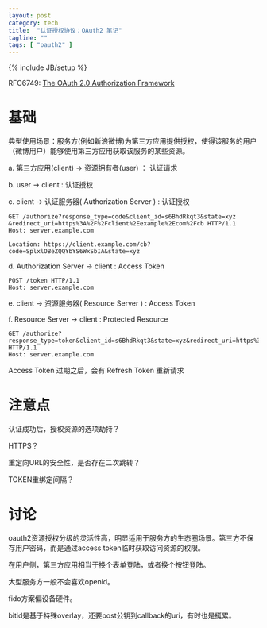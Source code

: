 ```yaml
---
layout: post
category: tech
title:  "认证授权协议：OAuth2 笔记"
tagline: ""
tags: [ "oauth2" ] 
---
```

{% include JB/setup %}

RFC6749: [The OAuth 2.0 Authorization Framework](https://tools.ietf.org/html/rfc6749)

# 基础

典型使用场景：服务方(例如新浪微博)为第三方应用提供授权，使得该服务的用户（微博用户）能够使用第三方应用获取该服务的某些资源。


a. 第三方应用(client) -> 资源拥有者(user) ： 认证请求

b. user -> client : 认证授权

c. client -> 认证服务器( Authorization Server ) : 认证授权

    GET /authorize?response_type=code&client_id=s6BhdRkqt3&state=xyz
    &redirect_uri=https%3A%2F%2Fclient%2Eexample%2Ecom%2Fcb HTTP/1.1
    Host: server.example.com

    Location: https://client.example.com/cb?code=SplxlOBeZQQYbYS6WxSbIA&state=xyz

d.  Authorization Server -> client : Access Token 

    POST /token HTTP/1.1
    Host: server.example.com

e.  client -> 资源服务器( Resource Server ) : Access Token

f.  Resource Server -> client : Protected Resource

    GET /authorize?response_type=token&client_id=s6BhdRkqt3&state=xyz&redirect_uri=https%3A%2F%2Fclient%2Eexample%2Ecom%2Fcb HTTP/1.1
    Host: server.example.com


Access Token 过期之后，会有 Refresh Token 重新请求

# 注意点

认证成功后，授权资源的选项劫持？

HTTPS？

重定向URL的安全性，是否存在二次跳转？

TOKEN重绑定间隔？

# 讨论

oauth2资源授权分级的灵活性高，明显适用于服务方的生态圈场景。第三方不保存用户密码，而是通过access token临时获取访问资源的权限。

在用户侧，第三方应用相当于换个表单登陆，或者换个按钮登陆。

大型服务方一般不会喜欢openid。

fido方案偏设备硬件。

bitid是基于特殊overlay，还要post公钥到callback的uri，有时也是挺累。
